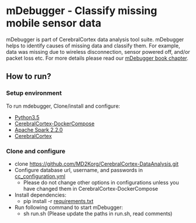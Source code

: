 # mDebugger - Classify missing mobile sensor data
mDebugger is part of CerebralCortex data analysis tool suite. mDebugger helps to identify causes of missing data and classify them. For example, data was missing due to wireless disconnection, sensor powered off, and/or packet loss etc. For more details please read our [mDebugger book chapter](https://www.researchgate.net/publication/318384686_mDebugger_Assessing_and_Diagnosing_the_Fidelity_and_Yield_of_Mobile_Sensor_Data). 

## How to run?
### Setup environment
To run mdebugger, Clone/install and configure:
* [Python3.5](https://www.python.org/downloads/release/python-350/)
* [CerebralCortex-DockerCompose](https://github.com/MD2Korg/CerebralCortex-DockerCompose)
* [Apache Spark 2.2.0](https://spark.apache.org/releases/spark-release-2-2-0.html) 
* [CerebralCortex](https://github.com/MD2Korg/CerebralCortex)

### Clone and configure 
* clone https://github.com/MD2Korg/CerebralCortex-DataAnalysis.git
* Configure database url, username, and passwords in [cc_configuration.yml](https://github.com/MD2Korg/CerebralCortex-2.0/blob/master/cerebralcortex/core/resources/cc_configuration.yml)
    * Please do not change other options in configurations unless you have changed them in CerebralCortex-DockerCompose   
* Install dependencies:
    * pip install -r [requirements.txt](https://github.com/MD2Korg/CerebralCortex-DataAnalysis/requirements.txt)
* Run following command to start mDebugger:
    * sh run.sh (Please update the paths in run.sh, read comments)